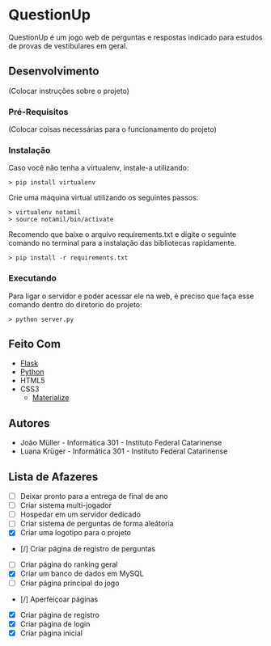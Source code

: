 # QuestionUp
QuestionUp é um jogo web de perguntas e respostas indicado para estudos de provas de vestibulares em geral.

## Desenvolvimento
(Colocar instruções sobre o projeto)

### Pré-Requisitos
(Colocar coisas necessárias para o funcionamento do projeto)

### Instalação
Caso você não tenha a virtualenv, instale-a utilizando:
```
> pip install virtualenv
```
Crie uma máquina virtual utilizando os seguintes passos:
```
> virtualenv notamil
> source notamil/bin/activate
```
Recomendo que baixe o arquivo requirements.txt e digite o seguinte comando no terminal para a instalação das bibliotecas rapidamente.
```
> pip install -r requirements.txt
```

### Executando
Para ligar o servidor e poder acessar ele na web, é preciso que faça esse comando dentro do diretorio do projeto:
```
> python server.py
```

## Feito Com
- [Flask](http://flask.pocoo.org/)
- [Python](https://www.python.org/)
- HTML5
- CSS3
  - [Materialize](http://materializecss.com/)

## Autores
* João Müller - Informática 301 - Instituto Federal Catarinense
* Luana Krüger - Informática 301 - Instituto Federal Catarinense

## Lista de Afazeres
- [ ] Deixar pronto para a entrega de final de ano
- [ ] Criar sistema multi-jogador
- [ ] Hospedar em um servidor dedicado
- [ ] Criar sistema de perguntas de forma aleátoria
- [x] Criar uma logotipo para o projeto
- [/] Criar página de registro de perguntas
- [ ] Criar página do ranking geral
- [x] Criar um banco de dados em MySQL
- [ ] Criar página principal do jogo
- [/] Aperfeiçoar páginas
- [x] Criar página de registro
- [x] Criar página de login
- [x] Criar página inicial
